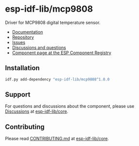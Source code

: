# esp-idf-lib/mcp9808

Driver for MCP9808 digital temperature sensor.

* [Documentation](https://esp-idf-lib.github.io/mcp9808/)
* [Repository](https://github.com/esp-idf-lib/mcp9808)
* [Issues](https://github.com/esp-idf-lib/mcp9808/issues)
* [Discussions and questions](https://github.com/esp-idf-lib/core/discussions)
* [Component page at the ESP Component Registry](https://components.espressif.com/components/esp-idf-lib/mcp9808)

## Installation

```sh
idf.py add-dependency "esp-idf-lib/mcp9808^1.0.0
```

## Support

For questions and discussions about the component, please use
[Discussions](https://github.com/esp-idf-lib/core/discussions)
at [esp-idf-lib/core](https://github.com/esp-idf-lib/core).

## Contributing

Please read [CONTRIBUTING.md](https://github.com/esp-idf-lib/core/blob/main/CONTRIBUTING.md)
at [esp-idf-lib/core](https://github.com/esp-idf-lib/core).
